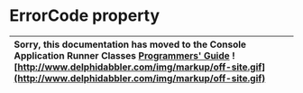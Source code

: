 <a href='Hidden comment: 
$Rev$
$Date$
'></a>

# ErrorCode property #

| Sorry, this documentation has moved to the Console Application Runner Classes **[Programmers' Guide](http://wiki.delphidabbler.com/index.php/Docs/TPJCustomConsoleAppErrorCode)** ![http://www.delphidabbler.com/img/markup/off-site.gif](http://www.delphidabbler.com/img/markup/off-site.gif) |
|:------------------------------------------------------------------------------------------------------------------------------------------------------------------------------------------------------------------------------------------------------------------------------------------------|